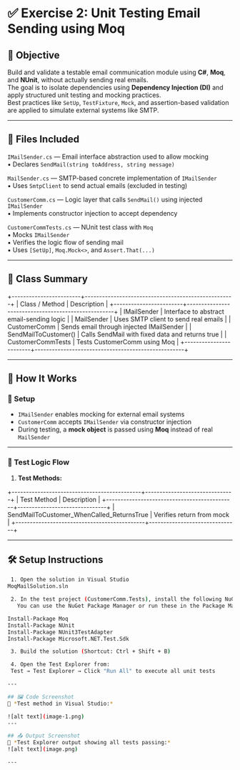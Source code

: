 # ✅ Exercise 2: Unit Testing Email Sending using Moq

## 📘 Objective  
Build and validate a testable email communication module using **C#**, **Moq**, and **NUnit**, without actually sending real emails.  
The goal is to isolate dependencies using **Dependency Injection (DI)** and apply structured unit testing and mocking practices.  
Best practices like `SetUp`, `TestFixture`, `Mock`, and assertion-based validation are applied to simulate external systems like SMTP.

---

## 📁 Files Included

`IMailSender.cs` — Email interface abstraction used to allow mocking  
▪ Declares `SendMail(string toAddress, string message)`  

`MailSender.cs` — SMTP-based concrete implementation of `IMailSender`  
▪ Uses `SmtpClient` to send actual emails (excluded in testing)  

`CustomerComm.cs` — Logic layer that calls `SendMail()` using injected `IMailSender`  
▪ Implements constructor injection to accept dependency  

`CustomerCommTests.cs` — NUnit test class with `Moq`  
▪ Mocks `IMailSender`  
▪ Verifies the logic flow of sending mail  
▪ Uses `[SetUp]`, `Moq.Mock<>`, and `Assert.That(...)`

---

## 🧾 Class Summary

+------------------------+----------------------------------------------------+
| Class / Method        | Description                                         |
+------------------------+----------------------------------------------------+
| IMailSender           | Interface to abstract email-sending logic           |
| MailSender            | Uses SMTP client to send real emails                |
| CustomerComm          | Sends email through injected IMailSender            |
| SendMailToCustomer()  | Calls SendMail with fixed data and returns true     |
| CustomerCommTests     | Tests CustomerComm using Moq                        |
+------------------------+----------------------------------------------------+

---



## 🧱 How It Works

### 🔹 Setup  
- `IMailSender` enables mocking for external email systems  
- `CustomerComm` accepts `IMailSender` via constructor injection  
- During testing, a **mock object** is passed using **Moq** instead of real `MailSender`

---

### 🔹 Test Logic Flow

1. **Test Methods:**

+---------------------------------------------+-------------------------------+
| Test Method                                 | Description                   |
+---------------------------------------------+-------------------------------+
| SendMailToCustomer_WhenCalled_ReturnsTrue   | Verifies return from mock     |
+---------------------------------------------+-------------------------------+

---

## 🛠️ Setup Instructions

```bash
 1. Open the solution in Visual Studio
MoqMailSolution.sln

 2. In the test project (CustomerComm.Tests), install the following NuGet packages:
   You can use the NuGet Package Manager or run these in the Package Manager Console:

Install-Package Moq
Install-Package NUnit
Install-Package NUnit3TestAdapter
Install-Package Microsoft.NET.Test.Sdk

 3. Build the solution (Shortcut: Ctrl + Shift + B)

 4. Open the Test Explorer from:
 Test → Test Explorer → Click "Run All" to execute all unit tests

---

## 🖼️ Code Screenshot  
📌 *Test method in Visual Studio:* 

![alt text](image-1.png)
---

## 📤 Output Screenshot  
📌 *Test Explorer output showing all tests passing:* 
![alt text](image.png)

---